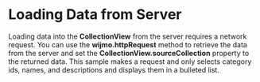 Loading Data from Server
============

Loading data into the __CollectionView__ from the server requires a network request. You can use the __wijmo.httpRequest__ method to retrieve the data from the server and set the __CollectionView.sourceCollection__ property to the returned data.  This sample makes a request and only selects category ids, names, and descriptions and displays them in a bulleted list.